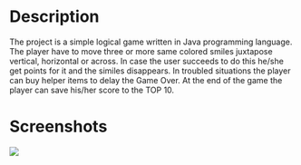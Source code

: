 # Description #

The project is a simple logical game written in Java programming language. The player have to move three or more same colored smiles juxtapose vertical, horizontal or across. In case the user succeeds to do this he/she get points for it and the similes disappears. In troubled situations the player can buy helper items to delay the Game Over. At the end of the game the player can save his/her score to the TOP 10.

# Screenshots #

[![](https://brain-killer.googlecode.com/svn/images/Gameplay600.png)](https://brain-killer.googlecode.com/svn/images/Gameplay.png/)